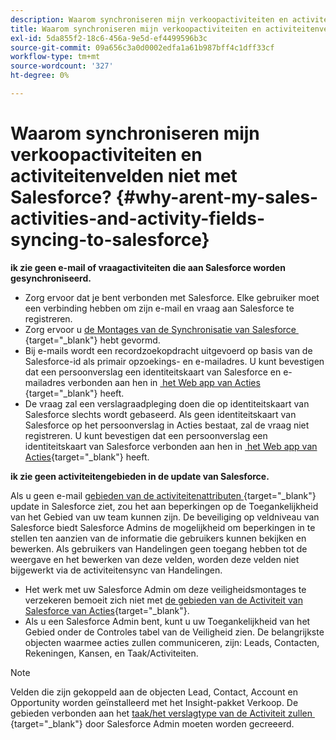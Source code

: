 ```yaml
---
description: Waarom synchroniseren mijn verkoopactiviteiten en activiteitenvelden niet met Salesforce? - Marketo Docs - Productdocumentatie
title: Waarom synchroniseren mijn verkoopactiviteiten en activiteitenvelden niet met Salesforce?
exl-id: 5da855f2-18c6-456a-9e5d-ef4499596b3c
source-git-commit: 09a656c3a0d0002edfa1a61b987bff4c1dff33cf
workflow-type: tm+mt
source-wordcount: '327'
ht-degree: 0%

---
```


# Waarom synchroniseren mijn verkoopactiviteiten en activiteitenvelden niet met Salesforce? {#why-arent-my-sales-activities-and-activity-fields-syncing-to-salesforce}

**ik zie geen e-mail of vraagactiviteiten die aan Salesforce worden gesynchroniseerd.**

* Zorg ervoor dat je bent verbonden met Salesforce. Elke gebruiker moet een verbinding hebben om zijn e-mail en vraag aan Salesforce te registreren.
* Zorg ervoor u [&#x200B; de Montages van de Synchronisatie van Salesforce &#x200B;](/help/marketo/product-docs/marketo-sales-insight/actions/crm/salesforce-integration/sync-sales-activities-to-salesforce.md){target="_blank"} hebt gevormd.
* Bij e-mails wordt een recordzoekopdracht uitgevoerd op basis van de Salesforce-id als primair opzoekings- en e-mailadres. U kunt bevestigen dat een persoonverslag een identiteitskaart van Salesforce en e-mailadres verbonden aan hen in [&#x200B; het Web app van Acties &#x200B;](https://toutapp.com/next#command_center){target="_blank"} heeft.
* De vraag zal een verslagraadpleging doen die op identiteitskaart van Salesforce slechts wordt gebaseerd. Als geen identiteitskaart van Salesforce op het persoonverslag in Acties bestaat, zal de vraag niet registreren. U kunt bevestigen dat een persoonverslag een identiteitskaart van Salesforce verbonden aan hen in [&#x200B; het Web app van Acties &#x200B;](https://toutapp.com/next#command_center){target="_blank"} heeft.

**ik zie geen activiteitengebieden in de update van Salesforce.**

Als u geen e-mail [&#x200B; gebieden van de activiteitenattributen &#x200B;](/help/marketo/product-docs/marketo-sales-insight/actions/crm/salesforce-package-configuration/logging-sales-activity-attributes-to-salesforce.md){target="_blank"} update in Salesforce ziet, zou het aan beperkingen op de Toegankelijkheid van het Gebied van uw team kunnen zijn. De beveiliging op veldniveau van Salesforce biedt Salesforce Admins de mogelijkheid om beperkingen in te stellen ten aanzien van de informatie die gebruikers kunnen bekijken en bewerken. Als gebruikers van Handelingen geen toegang hebben tot de weergave en het bewerken van deze velden, worden deze velden niet bijgewerkt via de activiteitensync van Handelingen.

* Het werk met uw Salesforce Admin om deze veiligheidsmontages te verzekeren bemoeit zich niet met [&#x200B; de gebieden van de Activiteit van Salesforce van Acties &#x200B;](/help/marketo/product-docs/marketo-sales-insight/actions/crm/salesforce-package-configuration/logging-sales-activity-attributes-to-salesforce.md){target="_blank"}.
* Als u een Salesforce Admin bent, kunt u uw Toegankelijkheid van het Gebied onder de Controles tabel van de Veiligheid zien. De belangrijkste objecten waarmee acties zullen communiceren, zijn: Leads, Contacten, Rekeningen, Kansen, en Taak/Activiteiten.

>[!NOTE]
>
>Velden die zijn gekoppeld aan de objecten Lead, Contact, Account en Opportunity worden geïnstalleerd met het Insight-pakket Verkoop. De gebieden verbonden aan het [&#x200B; taak/het verslagtype van de Activiteit zullen &#x200B;](/help/marketo/product-docs/marketo-sales-insight/actions/crm/salesforce-package-configuration/logging-sales-activity-attributes-to-salesforce.md){target="_blank"} door Salesforce Admin moeten worden gecreeerd.
